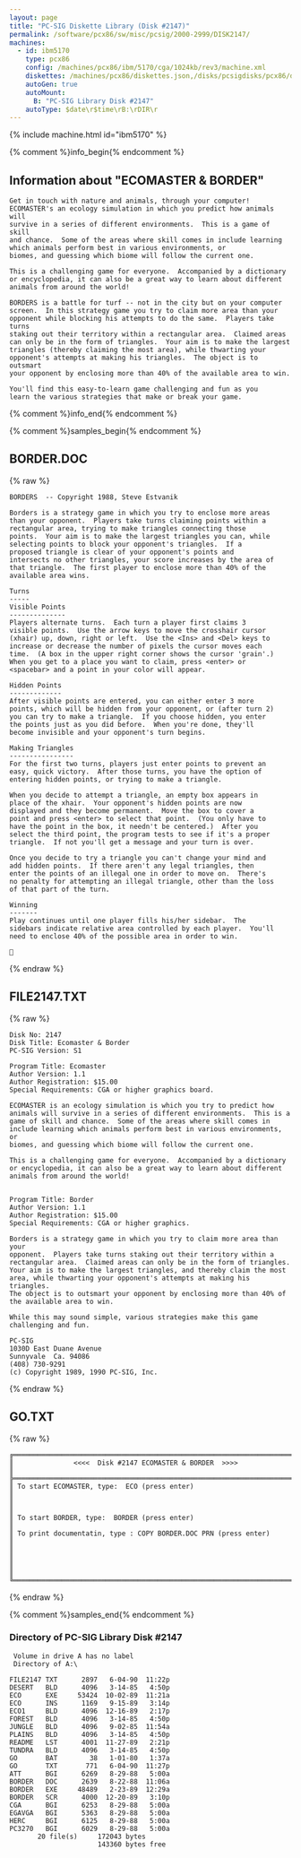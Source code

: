 ```yaml
---
layout: page
title: "PC-SIG Diskette Library (Disk #2147)"
permalink: /software/pcx86/sw/misc/pcsig/2000-2999/DISK2147/
machines:
  - id: ibm5170
    type: pcx86
    config: /machines/pcx86/ibm/5170/cga/1024kb/rev3/machine.xml
    diskettes: /machines/pcx86/diskettes.json,/disks/pcsigdisks/pcx86/diskettes.json
    autoGen: true
    autoMount:
      B: "PC-SIG Library Disk #2147"
    autoType: $date\r$time\rB:\rDIR\r
---
```


{% include machine.html id="ibm5170" %}

{% comment %}info_begin{% endcomment %}

## Information about "ECOMASTER & BORDER"

    Get in touch with nature and animals, through your computer!
    ECOMASTER's an ecology simulation in which you predict how animals will
    survive in a series of different environments.  This is a game of skill
    and chance.  Some of the areas where skill comes in include learning
    which animals perform best in various environments, or
    biomes, and guessing which biome will follow the current one.
    
    This is a challenging game for everyone.  Accompanied by a dictionary
    or encyclopedia, it can also be a great way to learn about different
    animals from around the world!
    
    BORDERS is a battle for turf -- not in the city but on your computer
    screen.  In this strategy game you try to claim more area than your
    opponent while blocking his attempts to do the same.  Players take turns
    staking out their territory within a rectangular area.  Claimed areas
    can only be in the form of triangles.  Your aim is to make the largest
    triangles (thereby claiming the most area), while thwarting your
    opponent's attempts at making his triangles.  The object is to outsmart
    your opponent by enclosing more than 40% of the available area to win.
    
    You'll find this easy-to-learn game challenging and fun as you
    learn the various strategies that make or break your game.
{% comment %}info_end{% endcomment %}

{% comment %}samples_begin{% endcomment %}

## BORDER.DOC

{% raw %}
```
BORDERS  -- Copyright 1988, Steve Estvanik

Borders is a strategy game in which you try to enclose more areas 
than your opponent.  Players take turns claiming points within a 
rectangular area, trying to make triangles connecting those 
points.  Your aim is to make the largest triangles you can, while 
selecting points to block your opponent's triangles.  If a 
proposed triangle is clear of your opponent's points and 
intersects no other triangles, your score increases by the area of 
that triangle.  The first player to enclose more than 40% of the 
available area wins. 

Turns
-----
Visible Points
--------------
Players alternate turns.  Each turn a player first claims 3 
visible points.  Use the arrow keys to move the crosshair cursor 
(xhair) up, down, right or left.  Use the <Ins> and <Del> keys to 
increase or decrease the number of pixels the cursor moves each 
time.  (A box in the upper right corner shows the cursor 'grain'.)  
When you get to a place you want to claim, press <enter> or 
<spacebar> and a point in your color will appear. 

Hidden Points
-------------
After visible points are entered, you can either enter 3 more 
points, which will be hidden from your opponent, or (after turn 2) 
you can try to make a triangle.  If you choose hidden, you enter 
the points just as you did before.  When you're done, they'll 
become invisible and your opponent's turn begins. 

Making Triangles
----------------
For the first two turns, players just enter points to prevent an 
easy, quick victory.  After those turns, you have the option of 
entering hidden points, or trying to make a triangle. 
      
When you decide to attempt a triangle, an empty box appears in 
place of the xhair.  Your opponent's hidden points are now 
displayed and they become permanent.  Move the box to cover a 
point and press <enter> to select that point.  (You only have to 
have the point in the box, it needn't be centered.)  After you 
select the third point, the program tests to see if it's a proper 
triangle.  If not you'll get a message and your turn is over. 

Once you decide to try a triangle you can't change your mind and 
add hidden points.  If there aren't any legal triangles, then 
enter the points of an illegal one in order to move on.  There's 
no penalty for attempting an illegal triangle, other than the loss 
of that part of the turn. 

Winning
-------
Play continues until one player fills his/her sidebar.  The 
sidebars indicate relative area controlled by each player.  You'll 
need to enclose 40% of the possible area in order to win. 
      

```
{% endraw %}

## FILE2147.TXT

{% raw %}
```
Disk No: 2147                                                           
Disk Title: Ecomaster & Border                                          
PC-SIG Version: S1                                                      
                                                                        
Program Title: Ecomaster                                                
Author Version: 1.1                                                     
Author Registration: $15.00                                             
Special Requirements: CGA or higher graphics board.                     
                                                                        
ECOMASTER is an ecology simulation is which you try to predict how      
animals will survive in a series of different environments.  This is a  
game of skill and chance.  Some of the areas where skill comes in       
include learning which animals perform best in various environments, or 
biomes, and guessing which biome will follow the current one.           
                                                                        
This is a challenging game for everyone.  Accompanied by a dictionary   
or encyclopedia, it can also be a great way to learn about different    
animals from around the world!                                          


Program Title: Border                                                   
Author Version: 1.1                                                     
Author Registration: $15.00                                             
Special Requirements: CGA or higher graphics.                           
                                                                        
Borders is a strategy game in which you try to claim more area than your
opponent.  Players take turns staking out their territory within a      
rectangular area.  Claimed areas can only be in the form of triangles.  
Your aim is to make the largest triangles, and thereby claim the most   
area, while thwarting your opponent's attempts at making his triangles. 
The object is to outsmart your opponent by enclosing more than 40% of   
the available area to win.                                              
                                                                        
While this may sound simple, various strategies make this game          
challenging and fun.                                                    
                                                                        
PC-SIG                                                                  
1030D East Duane Avenue                                                 
Sunnyvale  Ca. 94086                                                    
(408) 730-9291                                                          
(c) Copyright 1989, 1990 PC-SIG, Inc.                                         
```
{% endraw %}

## GO.TXT

{% raw %}
```
╔═════════════════════════════════════════════════════════════════════════╗
║               <<<<  Disk #2147 ECOMASTER & BORDER  >>>>                 ║
╠═════════════════════════════════════════════════════════════════════════╣
║ To start ECOMASTER, type:  ECO (press enter)                            ║
║                                                                         ║
║ To start BORDER, type:  BORDER (press enter)                            ║
║ To print documentatin, type : COPY BORDER.DOC PRN (press enter)         ║
║                                                                         ║
║                                                                         ║
╚═════════════════════════════════════════════════════════════════════════╝
```
{% endraw %}

{% comment %}samples_end{% endcomment %}

### Directory of PC-SIG Library Disk #2147

     Volume in drive A has no label
     Directory of A:\

    FILE2147 TXT      2897   6-04-90  11:22p
    DESERT   BLD      4096   3-14-85   4:50p
    ECO      EXE     53424  10-02-89  11:21a
    ECO      INS      1169   9-15-89   3:14p
    ECO1     BLD      4096  12-16-89   2:17p
    FOREST   BLD      4096   3-14-85   4:50p
    JUNGLE   BLD      4096   9-02-85  11:54a
    PLAINS   BLD      4096   3-14-85   4:50p
    README   LST      4001  11-27-89   2:21p
    TUNDRA   BLD      4096   3-14-85   4:50p
    GO       BAT        38   1-01-80   1:37a
    GO       TXT       771   6-04-90  11:27p
    ATT      BGI      6269   8-29-88   5:00a
    BORDER   DOC      2639   8-22-88  11:06a
    BORDER   EXE     48489   2-23-89  12:29a
    BORDER   SCR      4000  12-20-89   3:10p
    CGA      BGI      6253   8-29-88   5:00a
    EGAVGA   BGI      5363   8-29-88   5:00a
    HERC     BGI      6125   8-29-88   5:00a
    PC3270   BGI      6029   8-29-88   5:00a
           20 file(s)     172043 bytes
                          143360 bytes free

